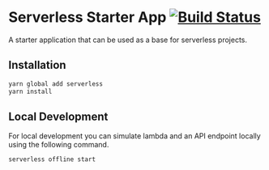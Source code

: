 # Serverless Starter App [![Build Status](https://api.travis-ci.org/comicrelief/serverless-starter-app.svg?branch=master)](https://travis-ci.org/comicrelief/serverless-starter-app)
A starter application that can be used as a base for serverless projects.

## Installation

```bash
yarn global add serverless
yarn install
```

## Local Development

For local development you can simulate lambda and an API endpoint locally using 
the following command.

```bash
serverless offline start
```
